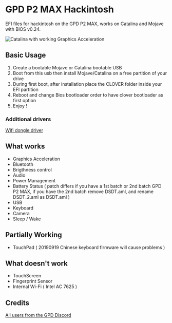 # GPD P2 MAX Hackintosh

EFI files for hackintosh on the GPD P2 MAX, works on Catalina and Mojave with BIOS v0.24.

![Catalina with working Graphics Acceleration](/Catalina.jpeg)

## Basic Usage

1. Create a bootable Mojave or Catalina bootable USB
2. Boot from this usb then install Mojave/Catalina on a free partition of your drive
3. During first boot, after installation place the CLOVER folder inside your EFI partition
4. Reboot and change Bios bootloader order to have clover bootloader as first option
5. Enjoy !

### Additional drivers

[Wifi dongle driver](https://github.com/chris1111/Wireless-USB-Adapter-Clover)

## What works

- Graphics Acceleration
- Bluetooth
- Brigthness control
- Audio
- Power Management
- Battery Status ( patch differs if you have a 1st batch or 2nd batch GPD P2 MAX, if you have the 2nd batch remove DSDT.aml, and rename DSDT_2.aml as DSDT.aml )
- USB
- Keyboard
- Camera
- Sleep / Wake

## Partially Working

- TouchPad ( 20190919 Chinese keyboard firmware will cause problems )

## What doesn't work

- TouchScreen
- Fingerprint Sensor
- Internal Wi-Fi ( Intel AC 7625 )

## Credits

[All users from the GPD Discord]()
[]()
[]()
